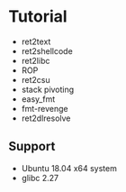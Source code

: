# Tutorial

* ret2text
* ret2shellcode
* ret2libc
* ROP
* ret2csu
* stack pivoting
* easy_fmt
* fmt-revenge
* ret2dlresolve

## Support
* Ubuntu 18.04 x64 system
* glibc 2.27
